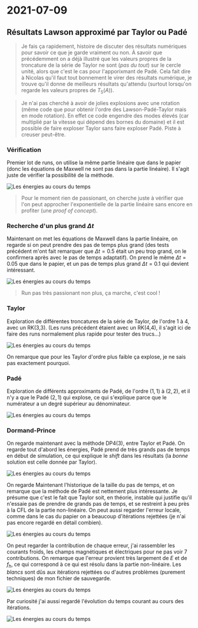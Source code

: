 # 2021-07-09

## Résultats Lawson approximé par Taylor ou Padé

> Je fais ça rapidement, histoire de discuter des résultats numériques pour savoir ce que je garde vraiment ou non. À savoir que précédemment on a déjà illustré que les valeurs propres de la troncature de la série de Taylor ne sont (*pas du tout*) sur le cercle unité, alors que c'est le cas pour l'apporixmant de Padé. Cela fait dire à Nicolas qu'il faut tout bonnement le virer des résultats numérique, je trouve qu'il donne de meilleurs résultats qu'attendu (surtout lorsqu'on regarde les valeurs propres de $T_5(A)$).

> Je n'ai pas cherché à avoir de jolies explosions avec une rotation (même code que pour obtenir l'ordre des Lawson-Padé-Taylor mais en mode rotation). En effet ce code engendre des modes élevés (car multiplié par la vitesse qui dépend des bornes du domaine) et il est possible de faire exploser Taylor sans faire exploser Padé. Piste à creuser peut-être.

### Vérification

Premier lot de runs, on utilise la même partie linéaire que dans le papier (donc les équations de Maxwell ne sont pas dans la partie linéaire). Il s'agit juste de vérifier la possibilité de la méthode.

![Les énergies au cours du temps](img/energy_verif_210709.png)

> Pour le moment rien de passionant, on cherche juste à vérifier que l'on peut approcher l'exponentielle de la partie linéaire sans encore en profiter (une *proof of concept*).

### Recherche d'un plus grand $\Delta t$

Maintenant on met les équations de Maxwell dans la partie linéaire, on regarde si on peut prendre des pas de temps plus grand (des tests précédent m'ont fait remarquer que $\Delta t=0.5$ était un peu trop grand, on le confirmera après avec le pas de temps adaptatif). On prend le même $\Delta t=0.05$ que dans le papier, et un pas de temps plus grand $\Delta t=0.1$ qui devient intéressant.

![Les énergies au cours du temps](img/energy_max_210709.png)

> Run pas très passionant non plus, ça marche, c'est cool !

### Taylor

Exploration de différentes troncatures de la série de Taylor, de l'ordre 1 à 4, avec un RK(3,3). (Les runs précédent étaient avec un RK(4,4), il s'agit ici de faire des runs normalement plus rapide pour tester des trucs...)

![Les énergies au cours du temps](img/energy_taylor_210709.png)

On remarque que pour les Taylor d'ordre plus faible ça explose, je ne sais pas exactement pourquoi.

### Padé

Exploration de différents approximants de Padé, de l'ordre $(1,1)$ à $(2,2)$, et il n'y a que le Padé $(2,1)$ qui explose, ce qui s'explique parce que le numérateur a un degré supérieur au dénominateur.

![Les énergies au cours du temps](img/energy_pade_210709.png)

### Dormand-Prince

On regarde maintenant avec la méthode DP4(3), entre Taylor et Padé. On regarde tout d'abord les énergies, Padé prend de très grands pas de temps en début de simulation, ce qui explique le *shift* dans les résultats (la *bonne* solution est celle donnée par Taylor).

![Les énergies au cours du temps](img/energy_dtn_210709.png)

On regarde Maintenant l'historique de la taille du pas de temps, et on remarque que la méthode de Padé est nettement plus intéressante. Je présume que c'est le fait que Taylor soit, en théorie, instable qui justifie qu'il n'essaie pas de prendre de grands pas de temps, et se restreint à peu près à la CFL de la partie non-linéaire. On peut aussi regarder l'erreur locale, comme dans le cas du papier on a beaucoup d'itérations rejettées (je n'ai pas encore regardé en détail combien).

![Les énergies au cours du temps](img/iterations_dtn_210709.png)

On peut regarder la contribution de chaque erreur, j'ai rassembler les courants froids, les champs magnétiques et électriques pour ne pas voir 7 contributions. On remarque que l'erreur provient très largement de $E$ et de $f_h$, ce qui correspond à ce qui est résolu dans la partie non-linéaire. Les *blancs* sont dûs aux itérations rejettées ou d'autres problèmes (purement techniques) de mon fichier de sauvegarde.

![Les énergies au cours du temps](img/error_dtn_210709.png)

Par curiosité j'ai aussi regardé l'évolution du temps courant au cours des itérations.

![Les énergies au cours du temps](img/time_dtn_210709.png)

